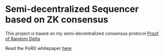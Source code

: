 # Semi-decentralized Sequencer based on ZK consensus
This project is based on my semi-decentralized consensus protocol [Proof of Random Delta](https://github.com/jonas089/PoRD)

Read the PoRD whitepaper [here](https://github.com/jonas089/PoRD/tree/master/whitepaper)